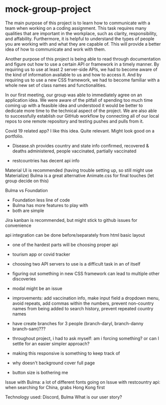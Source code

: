 # mock-group-project
The main purpose of this project is to learn how to communicate with a team when working on a coding assignment. This task requires many qualities that are important in the workplace, such as clarity, responsibility, and affability. Furthermore, it is helpful to understand the types of people you are working with and what they are capable of. This will provide a better idea of how to communicate and work with them.

Another purpose of this project is being able to read through documentation and figure out how to use a certain API or framework in a timely manner. By requiring us to use at least 2 server-side APIs, we had to become aware of the kind of information available to us and how to access it.  And by requiring us to use a new CSS framework, we had to become familiar with a whole new set of class names and functionalities.

In our first meeting, our group was able to immediately agree on an application idea. We were aware of the pitfall of spending too much time coming up with a feasible idea and understood it would be better to dedicate more time to the technical aspect of the project. We are also able to successfully establish our GitHub workflow by connecting all of our local repos to one remote repository and testing pushes and pulls from it.


Covid 19 related app? 
I like this idea. Quite relevant. Might look good on a portfolio.
- Disease.sh provides country and state info
confirmed, recovered & deaths
administered, people vaccinated, partially vaccinated

- restcountries has decent api info

Material UI is recommended (having trouble setting up, so still might use Materialize)
Bulma is a great alternative
Animate.css for final touches
(let group decide on this)

Bulma vs Foundation
- Foundation less line of code
- Bulma has more features to play with
- both are simple 

Jira kanban is recommended, but might stick to github issues for convenience

api integration can be done before/separately from html basic layout
- one of the hardest parts will be choosing proper api

- tourism app or covid tracker
- choosing two API servers to use is a difficult task in an of itself
- figuring out something in new CSS framework can lead to multiple other discoveries
- modal might be an issue
- improvements: add vaccination info, make input field a dropdown menu, avoid repeats, add commas within the numbers, prevent non-country names from being added to search history, prevent repeated country names
- have create branches for 3 people (branch-daryl, branch-danny branch-sam)???
- throughout project, i had to ask myself: am i forcing something? or can I settle for an easier simpler approach?
- making this responsive is something to keep track of
- why doesn't background cover full page
- button size is bothering me

Issue with Bulma: a lot of different fonts going on
Issue with restcountry api: when searching for China, grabs Hong Kong first

Technology used: Discord, Bulma
What is our user story?